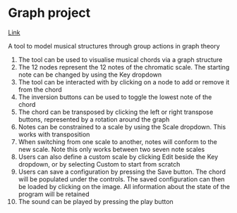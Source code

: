# Graph project

[Link](https://jackrhumphrey.github.io/graph)

A tool to model musical structures through group actions in graph theory 

1. The tool can be used to visualise musical chords via a graph structure
1. The 12 nodes represent the 12 notes of the chromatic scale. The starting note can be changed by using the Key dropdown
2. The tool can be interacted with by clicking on a node to add or remove it from the chord
3. The inversion buttons can be used to toggle the lowest note of the chord
4. The chord can be transposed by clicking the left or right transpose buttons, represented by a rotation around the graph
4. Notes can be constrained to a scale by using the Scale dropdown. This works with transposition
5. When switching from one scale to another, notes will conform to the new scale. Note this only works between two seven note scales
6. Users can also define a custom scale by clicking Edit beside the Key dropdown, or by selecting Custom to start from scratch
7. Users can save a configuration by pressing the Save button. The chord will be populated under the controls. The saved configuration can then be loaded by clicking on the image. All information about the state of the program will be retained
8. The sound can be played by pressing the play button
